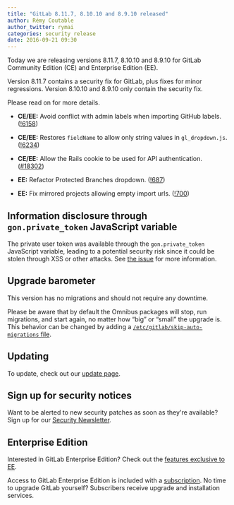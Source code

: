 ```yaml
---
title: "GitLab 8.11.7, 8.10.10 and 8.9.10 released"
author: Rémy Coutable
author_twitter: rymai
categories: security release
date: 2016-09-21 09:30
---
```


Today we are releasing versions 8.11.7, 8.10.10 and 8.9.10 for GitLab Community
Edition (CE) and Enterprise Edition (EE).

Version 8.11.7 contains a security fix for GitLab, plus fixes for minor
regressions. Version 8.10.10 and 8.9.10 only contain the security fix.

Please read on for more details.

<!-- more -->

- **CE/EE:** Avoid conflict with admin labels when importing GitHub labels. ([!6158])
- **CE/EE:** Restores `fieldName` to allow only string values in `gl_dropdown.js`. ([!6234])
- **CE/EE:** Allow the Rails cookie to be used for API authentication. ([#18302])

- **EE:** Refactor Protected Branches dropdown. ([!687])
- **EE:** Fix mirrored projects allowing empty import urls. ([!700])

[!6158]: https://gitlab.com/gitlab-org/gitlab-ce/merge_requests/6158
[!6234]: https://gitlab.com/gitlab-org/gitlab-ce/merge_requests/6234

[!687]: https://gitlab.com/gitlab-org/gitlab-ee/merge_requests/687
[!700]: https://gitlab.com/gitlab-org/gitlab-ee/merge_requests/700

[#18302]: https://gitlab.com/gitlab-org/gitlab-ce/issues/18302

## Information disclosure through `gon.private_token` JavaScript variable

The private user token was available through the `gon.private_token` JavaScript
variable, leading to a potential security risk since it could be stolen through
XSS or other attacks.
See [the issue][#18302] for more information.

## Upgrade barometer

This version has no migrations and should not require any downtime.

Please be aware that by default the Omnibus packages will stop, run migrations,
and start again, no matter how “big” or “small” the upgrade is. This behavior
can be changed by adding a [`/etc/gitlab/skip-auto-migrations`
file](http://doc.gitlab.com/omnibus/update/README.html).

## Updating

To update, check out our [update page](https://about.gitlab.com/update/).

## Sign up for security notices

Want to be alerted to new security patches as soon as they're available? Sign up
for our [Security Newsletter](https://about.gitlab.com/contact/).

## Enterprise Edition

Interested in GitLab Enterprise Edition? Check out the [features exclusive to
EE](https://about.gitlab.com/features/#enterprise).

Access to GitLab Enterprise Edition is included with a [subscription](/products/).
No time to upgrade GitLab yourself? Subscribers receive upgrade and installation
services.
